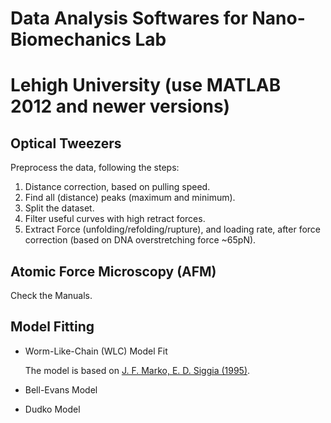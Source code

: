 # Data Analysis Softwares for Nano-Biomechanics Lab
# Lehigh University (use MATLAB 2012 and newer versions)
## Optical Tweezers
Preprocess the data, following the steps:
1. Distance correction, based on pulling speed.
2. Find all (distance) peaks (maximum and minimum).
3. Split the dataset.
4. Filter useful curves with high retract forces.
5. Extract Force (unfolding/refolding/rupture), and loading rate, after force correction (based on DNA overstretching force ~65pN).

## Atomic Force Microscopy (AFM)
Check the Manuals.

## Model Fitting
- Worm-Like-Chain (WLC) Model Fit

  The model is based on [J. F. Marko, E. D. Siggia (1995)](http://www.physics.rockefeller.edu/siggia/Publications/1990-9_files/markoMacromol1995.pdf).

- Bell-Evans Model

- Dudko Model
